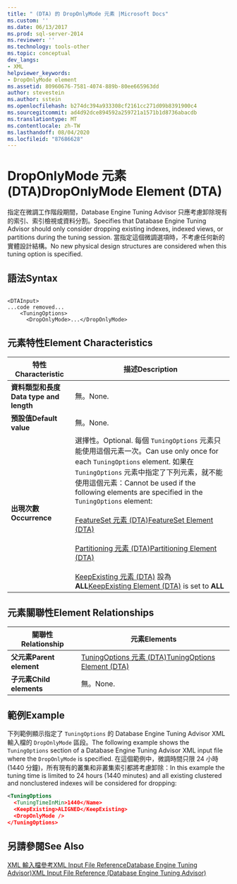 ```yaml
---
title: " (DTA) 的 DropOnlyMode 元素 |Microsoft Docs"
ms.custom: ''
ms.date: 06/13/2017
ms.prod: sql-server-2014
ms.reviewer: ''
ms.technology: tools-other
ms.topic: conceptual
dev_langs:
- XML
helpviewer_keywords:
- DropOnlyMode element
ms.assetid: 80960676-7581-4074-889b-80ee665963dd
author: stevestein
ms.author: sstein
ms.openlocfilehash: b274dc394a933308cf2161cc271d09b8391900c4
ms.sourcegitcommit: ad4d92dce894592a259721a1571b1d8736abacdb
ms.translationtype: MT
ms.contentlocale: zh-TW
ms.lasthandoff: 08/04/2020
ms.locfileid: "87686628"
---
```

# <a name="droponlymode-element-dta"></a><span data-ttu-id="8ba52-102">DropOnlyMode 元素 (DTA)</span><span class="sxs-lookup"><span data-stu-id="8ba52-102">DropOnlyMode Element (DTA)</span></span>
  <span data-ttu-id="8ba52-103">指定在微調工作階段期間，Database Engine Tuning Advisor 只應考慮卸除現有的索引、索引檢視或資料分割。</span><span class="sxs-lookup"><span data-stu-id="8ba52-103">Specifies that Database Engine Tuning Advisor should only consider dropping existing indexes, indexed views, or partitions during the tuning session.</span></span> <span data-ttu-id="8ba52-104">當指定這個微調選項時，不考慮任何新的實體設計結構。</span><span class="sxs-lookup"><span data-stu-id="8ba52-104">No new physical design structures are considered when this tuning option is specified.</span></span>  
  
## <a name="syntax"></a><span data-ttu-id="8ba52-105">語法</span><span class="sxs-lookup"><span data-stu-id="8ba52-105">Syntax</span></span>  
  
```  
  
<DTAInput>  
...code removed...  
    <TuningOptions>  
      <DropOnlyMode>...</DropOnlyMode>  
```  
  
## <a name="element-characteristics"></a><span data-ttu-id="8ba52-106">元素特性</span><span class="sxs-lookup"><span data-stu-id="8ba52-106">Element Characteristics</span></span>  
  
|<span data-ttu-id="8ba52-107">特性</span><span class="sxs-lookup"><span data-stu-id="8ba52-107">Characteristic</span></span>|<span data-ttu-id="8ba52-108">描述</span><span class="sxs-lookup"><span data-stu-id="8ba52-108">Description</span></span>|  
|--------------------|-----------------|  
|<span data-ttu-id="8ba52-109">**資料類型和長度**</span><span class="sxs-lookup"><span data-stu-id="8ba52-109">**Data type and length**</span></span>|<span data-ttu-id="8ba52-110">無。</span><span class="sxs-lookup"><span data-stu-id="8ba52-110">None.</span></span>|  
|<span data-ttu-id="8ba52-111">**預設值**</span><span class="sxs-lookup"><span data-stu-id="8ba52-111">**Default value**</span></span>|<span data-ttu-id="8ba52-112">無。</span><span class="sxs-lookup"><span data-stu-id="8ba52-112">None.</span></span>|  
|<span data-ttu-id="8ba52-113">**出現次數**</span><span class="sxs-lookup"><span data-stu-id="8ba52-113">**Occurrence**</span></span>|<span data-ttu-id="8ba52-114">選擇性。</span><span class="sxs-lookup"><span data-stu-id="8ba52-114">Optional.</span></span> <span data-ttu-id="8ba52-115">每個 `TuningOptions` 元素只能使用這個元素一次。</span><span class="sxs-lookup"><span data-stu-id="8ba52-115">Can use only once for each `TuningOptions` element.</span></span> <span data-ttu-id="8ba52-116">如果在 `TuningOptions` 元素中指定了下列元素，就不能使用這個元素：</span><span class="sxs-lookup"><span data-stu-id="8ba52-116">Cannot be used if the following elements are specified in the `TuningOptions` element:</span></span><br /><br /> [<span data-ttu-id="8ba52-117">FeatureSet 元素 &#40;DTA&#41;</span><span class="sxs-lookup"><span data-stu-id="8ba52-117">FeatureSet Element &#40;DTA&#41;</span></span>](featureset-element-dta.md)<br /><br /> [<span data-ttu-id="8ba52-118">Partitioning 元素 &#40;DTA&#41;</span><span class="sxs-lookup"><span data-stu-id="8ba52-118">Partitioning Element &#40;DTA&#41;</span></span>](partitioning-element-dta.md)<br /><br /> <span data-ttu-id="8ba52-119">[KeepExisting 元素 &#40;DTA&#41;](keepexisting-element-dta.md) 設為 **ALL**</span><span class="sxs-lookup"><span data-stu-id="8ba52-119">[KeepExisting Element &#40;DTA&#41;](keepexisting-element-dta.md) is set to **ALL**</span></span>|  
  
## <a name="element-relationships"></a><span data-ttu-id="8ba52-120">元素關聯性</span><span class="sxs-lookup"><span data-stu-id="8ba52-120">Element Relationships</span></span>  
  
|<span data-ttu-id="8ba52-121">關聯性</span><span class="sxs-lookup"><span data-stu-id="8ba52-121">Relationship</span></span>|<span data-ttu-id="8ba52-122">元素</span><span class="sxs-lookup"><span data-stu-id="8ba52-122">Elements</span></span>|  
|------------------|--------------|  
|<span data-ttu-id="8ba52-123">**父元素**</span><span class="sxs-lookup"><span data-stu-id="8ba52-123">**Parent element**</span></span>|[<span data-ttu-id="8ba52-124">TuningOptions 元素 &#40;DTA&#41;</span><span class="sxs-lookup"><span data-stu-id="8ba52-124">TuningOptions Element &#40;DTA&#41;</span></span>](tuningoptions-element-dta.md)|  
|<span data-ttu-id="8ba52-125">**子元素**</span><span class="sxs-lookup"><span data-stu-id="8ba52-125">**Child elements**</span></span>|<span data-ttu-id="8ba52-126">無。</span><span class="sxs-lookup"><span data-stu-id="8ba52-126">None.</span></span>|  
  
## <a name="example"></a><span data-ttu-id="8ba52-127">範例</span><span class="sxs-lookup"><span data-stu-id="8ba52-127">Example</span></span>  
 <span data-ttu-id="8ba52-128">下列範例顯示指定了 `TuningOptions` 的 Database Engine Tuning Advisor XML 輸入檔的 `DropOnlyMode` 區段。</span><span class="sxs-lookup"><span data-stu-id="8ba52-128">The following example shows the `TuningOptions` section of a Database Engine Tuning Advisor XML input file where the `DropOnlyMode` is specified.</span></span> <span data-ttu-id="8ba52-129">在這個範例中，微調時間只限 24 小時 (1440 分鐘)，所有現有的叢集和非叢集索引都將考慮卸除：</span><span class="sxs-lookup"><span data-stu-id="8ba52-129">In this example the tuning time is limited to 24 hours (1440 minutes) and all existing clustered and nonclustered indexes will be considered for dropping:</span></span>  
  
```xml  
<TuningOptions  
  <TuningTimeInMin>1440</Name>  
  <KeepExisting>ALIGNED</KeepExisting>  
  <DropOnlyMode />  
</TuningOptions>  
```  
  
## <a name="see-also"></a><span data-ttu-id="8ba52-130">另請參閱</span><span class="sxs-lookup"><span data-stu-id="8ba52-130">See Also</span></span>  
 [<span data-ttu-id="8ba52-131">XML 輸入檔參考XML Input File ReferenceDatabase Engine Tuning Advisor&#41;</span><span class="sxs-lookup"><span data-stu-id="8ba52-131">XML Input File Reference &#40;Database Engine Tuning Advisor&#41;</span></span>](xml-input-file-reference-database-engine-tuning-advisor.md)  
  
  
